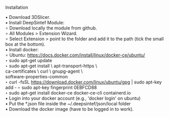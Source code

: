Installation

• Download 3DSlicer.  
• Install DeepSintef Module:  
∘ Download locally the module from github.  
∘ All Modules > Extension Wizard.  
∘ Select Extension > point to the folder and add it to the path (tick the small box at the bottom).  
• Install docker:  
∘ Ubuntu: https://docs.docker.com/install/linux/docker-ce/ubuntu/  
‣ sudo apt-get update  
‣ sudo apt-get install \ 
		    apt-transport-https \   
		    ca-certificates \ 
		    curl \ 
		    gnupg-agent \   
		    software-properties-common   
‣ curl -fsSL https://download.docker.com/linux/ubuntu/gpg | sudo apt-key add - 
‣ sudo apt-key fingerprint 0EBFCD88   
‣ sudo apt-get install docker-ce docker-ce-cli containerd.io  
• Login into your docker account (e.g., 'docker login' on ubuntu)  
• Put the *.json file inside the ~/.deepsintef/json/local folder  
• Download the docker image (have to be logged in to work).  